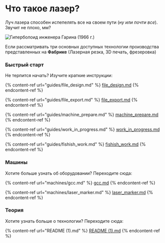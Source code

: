 # Что такое лазер?

Луч лазера способен испепелять все на своем пути (_ну или почти все_). Звучит не плохо, мм?

![Гиперболоид инженера Гарина (1966 г.)](.gitbook/assets/Laser\_general\_00.JPG)

&#x20; Если рассматривать три основных доступных технологии производства представленных на **Фабрике** (Лазерная резка, 3D печать, фрезеровка)&#x20;

### Быстрый старт

Не терпится начать? Изучите краткие инструкции:

{% content-ref url="guides/file_design.md" %}
[file\_design.md](guides/file\_design.md)
{% endcontent-ref %}

{% content-ref url="guides/file_export.md" %}
[file\_export.md](guides/file\_export.md)
{% endcontent-ref %}

{% content-ref url="guides/machine_prepare.md" %}
[machine\_prepare.md](guides/machine\_prepare.md)
{% endcontent-ref %}

{% content-ref url="guides/work_in_progress.md" %}
[work\_in\_progress.md](guides/work\_in\_progress.md)
{% endcontent-ref %}

{% content-ref url="guides/fishish_work.md" %}
[fishish\_work.md](guides/fishish\_work.md)
{% endcontent-ref %}

### Машины

Хотите больше узнать об оборудовании? Переходите сюда:

{% content-ref url="machines/gcc.md" %}
[gcc.md](machines/gcc.md)
{% endcontent-ref %}

{% content-ref url="machines/laser_marker.md" %}
[laser\_marker.md](machines/laser\_marker.md)
{% endcontent-ref %}

### Теория

Хотите узнать больше о технологии? Переходите сюда:

{% content-ref url="README (1).md" %}
[README (1).md](<README (1).md>)
{% endcontent-ref %}

